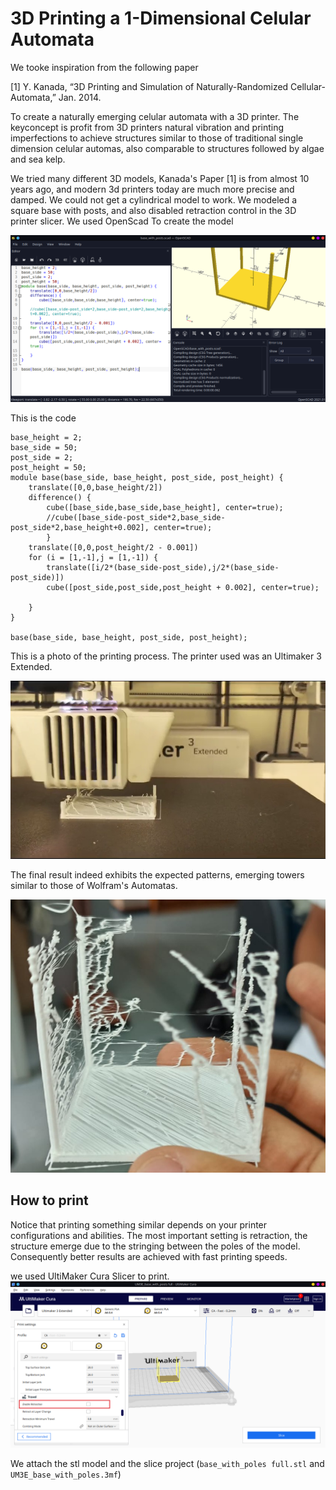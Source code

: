 # 3D Printing a 1-Dimensional Celular Automata


We tooke inspiration from the following paper

[1] Y. Kanada, “3D Printing and Simulation of Naturally-Randomized Cellular-Automata,” Jan. 2014.

To create a naturally emerging celular automata with a 3D printer. The keyconcept is profit from 3D printers natural vibration and printing imperfections to achieve structures similar to those of traditional single dimension celular automas, also comparable to structures followed by algae and sea kelp. 

We tried many different 3D models, Kanada's Paper [1] is from almost 10 years ago, and modern 3d printers today are much more precise and damped. We could not get a cylindrical model to work. We modeled a square base with posts, and also disabled retraction control in the 3D printer slicer. We used OpenScad To create the model 

![](./cad_model.png)

This is the code

```
base_height = 2;
base_side = 50;
post_side = 2;
post_height = 50;
module base(base_side, base_height, post_side, post_height) {
    translate([0,0,base_height/2])
    difference() {
        cube([base_side,base_side,base_height], center=true);
        //cube([base_side-post_side*2,base_side-post_side*2,base_height+0.002], center=true);
        }
    translate([0,0,post_height/2 - 0.001])
    for (i = [1,-1],j = [1,-1]) {
        translate([i/2*(base_side-post_side),j/2*(base_side-post_side)])
        cube([post_side,post_side,post_height + 0.002], center=true);
    
    }
}

base(base_side, base_height, post_side, post_height);
```

This is a photo of the printing process. The printer used was an Ultimaker 3 Extended. 

![](./printer.png)

The final result indeed exhibits the expected patterns, emerging towers similar to those of Wolfram's Automatas.

![](./result.jpeg)


## How to print

Notice that printing something similar depends on your printer configurations and abilities. The most important setting is retraction, the structure emerge due to the stringing between the poles of the model. Consequently better results are achieved with fast printing speeds.

we used UltiMaker Cura Slicer to print.
![](./slicer.png)

We attach the stl model and the slice project (`base_with_poles full.stl` and `UM3E_base_with_poles.3mf`)